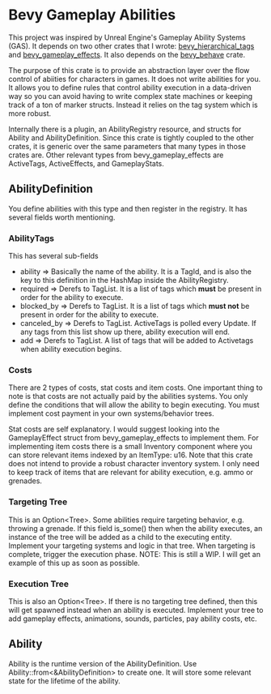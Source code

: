# Bevy Gameplay Abilities
This project was inspired by Unreal Engine's Gameplay Ability Systems (GAS).
It depends on two other crates that I wrote: [bevy_hierarchical_tags](https://github.com/emberlightstudios/bevy_hierarchical_tags) and [bevy_gameplay_effects](https://github.com/emberlightstudios/bevy_gameplay_effects).
It also depends on the [bevy_behave](https://github.com/RJ/bevy_behave) crate.

The purpose of this crate is to provide an abstraction layer over the flow control of abiities for characters in games. 
It does not write abilities for you.
It allows you to define rules that control ability execution in a data-driven way so you can avoid having to write complex state machines or keeping track of a ton of marker structs.
Instead it relies on the tag system which is more robust.

Internally there is a plugin, an AbilityRegistry resource, and structs for Ability and AbilityDefinition.  Since this crate is tightly coupled to the other crates, it is generic over the same parameters that many types in those crates are.
Other relevant types from bevy_gameplay_effects are ActiveTags, ActiveEffects, and GameplayStats.  

## AbilityDefinition
You define abilities with this type and then register in the registry. It has several fields worth mentioning.
### AbilityTags
This has several sub-fields
 - ability => Basically the name of the ability.  It is a TagId, and is also the key to this definition in the HashMap inside the AbilityRegistry.
 - required => Derefs to TagList.  It is a list of tags which **must** be present in order for the ability to execute.
 - blocked_by => Derefs to TagList.  It is a list of tags which **must not** be present in order for the ability to execute.
 - canceled_by => Derefs to TagList.  ActiveTags is polled every Update.  If any tags from this list show up there, ability execution will end.
 - add => Derefs to TagList.  A list of tags that will be added to Activetags when ability execution begins.

### Costs
There are 2 types of costs, stat costs and item costs.
One important thing to note is that costs are not actually paid by the abilities systems. 
You only define the conditions that will allow the ability to begin executing.  You must implement cost payment in your own systems/behavior trees.

Stat costs are self explanatory.  I would suggest looking into the GameplayEffect struct from bevy_gameplay_effects to implement them.
For implementing item costs there is a small Inventory component where you can store relevant items indexed by an ItemType: u16.
Note that this crate does not intend to provide a robust character inventory system.
I only need to keep track of items that are relevant for ability execution, e.g. ammo or grenades.

### Targeting Tree
This is an Option<Tree<Behave>>.  Some abilities require targeting behavior, e.g. throwing a grenade.
If this field is_some() then when the ability executes, an instance of the tree will be added as a child to the executing entity.
Implement your targeting systems and logic in that tree.
When targeting is complete, trigger the execution phase.
NOTE: This is still a WIP.  I will get an example of this up as soon as possible.

### Execution Tree
This is also an Option<Tree<Behave>>.  If there is no targeting tree defined, then this will get spawned instead when an ability is executed.
Implement your tree to add gameplay effects, animations, sounds, particles, pay ability costs, etc.

## Ability
Ability is the runtime version of the AbilityDefinition.  Use Ability::from<&AbilityDefinition> to create one.  It will store some relevant state for the lifetime of the ability.
